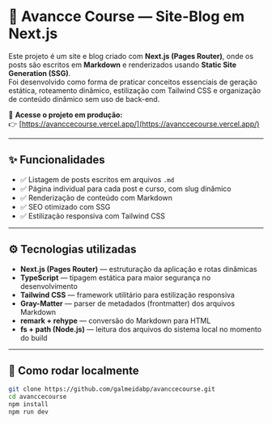 # 🧠 Avancce Course — Site-Blog em Next.js

Este projeto é um site e blog criado com **Next.js (Pages Router)**, onde os posts são escritos em **Markdown** e renderizados usando **Static Site Generation (SSG)**.  
Foi desenvolvido como forma de praticar conceitos essenciais de geração estática, roteamento dinâmico, estilização com Tailwind CSS e organização de conteúdo dinâmico sem uso de back-end.

🔗 **Acesse o projeto em produção:**  
👉 [https://avanccecourse.vercel.app/](https://avanccecourse.vercel.app/)

---

## ✨ Funcionalidades

- ✅ Listagem de posts escritos em arquivos `.md`
- ✅ Página individual para cada post e curso, com slug dinâmico
- ✅ Renderização de conteúdo com Markdown
- ✅ SEO otimizado com SSG
- ✅ Estilização responsiva com Tailwind CSS

---

## ⚙️ Tecnologias utilizadas

- **Next.js (Pages Router)** — estruturação da aplicação e rotas dinâmicas
- **TypeScript** — tipagem estática para maior segurança no desenvolvimento
- **Tailwind CSS** — framework utilitário para estilização responsiva
- **Gray-Matter** — parser de metadados (frontmatter) dos arquivos Markdown
- **remark + rehype** — conversão do Markdown para HTML
- **fs + path (Node.js)** — leitura dos arquivos do sistema local no momento do build

---


## 🚀 Como rodar localmente

```bash
git clone https://github.com/galmeidabp/avanccecourse.git
cd avanccecourse
npm install
npm run dev
